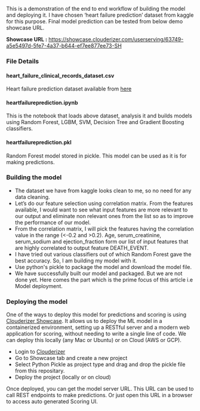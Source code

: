 
This is a demonstration of the end to end workflow of building the model and deploying it. I have chosen ‘heart failure prediction’ dataset from kaggle for this purpose. Final model prediction can be tested from below demo showcase URL.

**Showcase URL :** https://showcase.clouderizer.com/userserving/63749-a5e5497d-5fe7-4a37-b644-ef7ee877ee73-SH

### File Details

#### heart_failure_clinical_records_dataset.csv

Heart failure prediction dataset available from [here](https://www.kaggle.com/andrewmvd/heart-failure-clinical-data)

#### heartfailureprediction.ipynb

This is the notebook that loads above dataset, analysis it and builds models using Random Forest, LGBM, SVM, Decision Tree and Gradient Boosting classifiers.

#### heartfailureprediction.pkl

Random Forest model stored in pickle. This model can be used as it is for making predictions.

### Building the model

* The dataset we have from kaggle looks clean to me, so no need for any data cleaning. 
* Let’s do our feature selection using correlation matrix. From the features available, I would want to see what input features are more relevant to our output and eliminate non relevant ones from the list so as to improve the performance of our model. 
* From the correlation matrix, I will pick the features having the correlation value in the range (<-0.2 and >0.2). Age, serum_creatinine, serum_sodium and ejection_fraction form our list of input features that are highly correlated to output feature DEATH_EVENT.
* I have tried out various classifiers out of which Random Forest gave the best accuracy. So, I am building my model with it.
* Use python's pickle to package the model and download the model file.
* We have successfully built our model and packaged. But we are not done yet. Here comes the part which is the prime focus of this article i.e Model deployment.

### Deploying the model

One of the ways to deploy this model for predictions and scoring is using [Clouderizer Showcase](https://clouderizer.com). It allows us to deploy the ML model in a containerized environment, setting up a RESTful server and a modern web application for scoring, without needing to write a single line of code. We can deploy this locally (any Mac or Ubuntu) or on Cloud (AWS or GCP).
* Login to [Clouderizer](https://showcase.clouderizer.com)
* Go to Showcase tab and create a new project
* Select Python Pickle as project type and drag and drop the pickle file from this repositary.
* Deploy the project (locally or on cloud)

Once deployed, you can get the model server URL. This URL can be used to call REST endpoints to make predictions. Or just open this URL in a browser to access auto generated Scoring UI.
